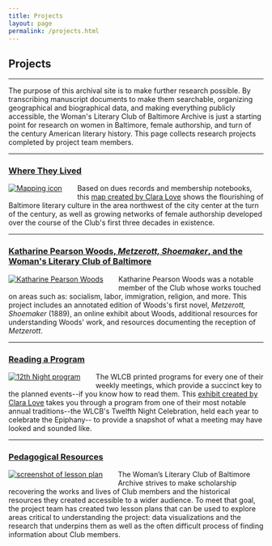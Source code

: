```yaml
---
title: Projects
layout: page
permalink: /projects.html
---
```


## Projects
***
The purpose of this archival site is to make further research possible. By transcribing manuscript documents to make them searchable, organizing geographical and biographical data, and making everything publicly accessible, the Woman's Literary Club of Baltimore Archive is just a starting point for research on women in Baltimore, female authorship, and turn of the century American literary history. This page collects research projects completed by project team members.

***
### [Where They Lived](https://wlcb.github.io/archive/mapping.html)
<div style="float: left;padding-right: 30px;padding-bottom: 15px;"><a href="https://wlcb.github.io/archive/mapping.html"><img src="https://wlcb.github.io/archive/assets/img/mapping.png" alt="Mapping icon"></a></div>

Based on dues records and membership notebooks, this [map created by Clara Love](https://wlcb.github.io/archive/mapping.html) shows the flourishing of Baltimore literary culture in the area northwest of the city center at the turn of the century, as well as growing networks of female authorship developed over the course of the Club's first three decades in existence. 
<p style="clear: both;"></p>

***
### [Katharine Pearson Woods, _Metzerott, Shoemaker_, and the Woman's Literary Club of Baltimore](https://wlcb.github.io/archive/woods.html)
<div style="float: left;padding-right: 30px;padding-bottom: 15px;"><a href="https://wlcb.github.io/archive/woods.html"><img src="https://wlcb.github.io/archive/assets/img/KatharineWoods.jpeg" alt="Katharine Pearson Woods"></a></div>

Katharine Pearson Woods was a notable member of the Club whose works touched on areas such as: socialism, labor, immigration, religion, and more. This project includes an annotated edition of Woods's first novel, _Metzerott, Shoemaker_ (1889), an online exhibit about Woods, additional resources for understanding Woods' work, and resources documenting the reception of _Metzerott_.

<p style="clear: both;"></p>

***
### [Reading a Program](https://wlcb.github.io/archive/reading-a-program.html)
<div style="float: left;padding-right: 30px;padding-bottom: 15px;"><a href="https://wlcb.github.io/archive/reading-a-program.html"><img src="https://wlcb.github.io/archive/assets/img/program_.png" alt="12th Night program"></a></div>

The WLCB printed programs for every one of their weekly meetings, which provide a succinct key to the planned events--if you know how to read them. This [exhibit created by Clara Love](https://wlcb.github.io/archive/reading-a-program.html) takes you through a program from one of their most notable annual traditions--the WLCB's Twelfth Night Celebration, held each year to celebrate the Epiphany-- to provide a snapshot of what a meeting may have looked and sounded like.
<p style="clear: both;"></p>

***
### [Pedagogical Resources](https://wlcb.github.io/archive/pedagogical_resources.html)
<div style="float: left;padding-right: 30px;padding-bottom: 15px;"><a href="https://wlcb.github.io/archive/pedagogical_resources.html"><img src="https://wlcb.github.io/archive/assets/img/pedagogy.jpg" alt="screenshot of lesson plan"></a></div>

The Woman’s Literary Club of Baltimore Archive strives to make scholarship recovering the works and lives of Club members and the historical resources they created accessible to a wider audience. To meet that goal, the project team has created two lesson plans that can be used to explore areas critical to understanding the project: data visualizations and the research that underpins them as well as the often difficult process of finding information about Club members.
<p style="clear: both;"></p>
